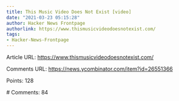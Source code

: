 ```yaml
---
title: This Music Video Does Not Exist [video]
date: "2021-03-23 05:15:28"
author: Hacker News Frontpage
authorlink: https://www.thismusicvideodoesnotexist.com/
tags:
- Hacker-News-Frontpage
---
```


<p>Article URL: <a href="https://www.thismusicvideodoesnotexist.com/">https://www.thismusicvideodoesnotexist.com/</a></p>
<p>Comments URL: <a href="https://news.ycombinator.com/item?id=26551366">https://news.ycombinator.com/item?id=26551366</a></p>
<p>Points: 128</p>
<p># Comments: 84</p>
